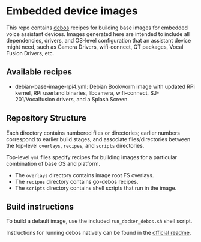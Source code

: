 # Embedded device images
This repo contains [debos](https://github.com/go-debos/debos) recipes for building base images for embedded voice assistant
devices. Images generated here are intended to include all dependencies, drivers, and OS-level configuration that an assistant
device might need, such as Camera Drivers, wifi-connect, QT packages, Vocal Fusion Drivers, etc.

## Available recipes
- debian-base-image-rpi4.yml: Debian Bookworm image with updated RPi kernel, RPi userland binaries, libcamera, 
  wifi-connect, SJ-201/Vocalfusion drivers, and a Splash Screen.

## Repository Structure
Each directory contains numbered files or directories; earlier numbers correspond to earlier build stages, and 
associate files/directories between the top-level `overlays`, `recipes`, and `scripts` directories.

Top-level `yml` files specify recipes for building images for a particular combination of base OS and platform.

- The `overlays` directory contains image root FS overlays.
- The `recipes` directory contains go-debos recipes.
- The `scripts` directory contains shell scripts that run in the image.

## Build instructions
To build a default image, use the included `run_docker_debos.sh` shell script.

Instructions for running debos natively can be found in the [official readme](https://github.com/go-debos/debos#sypnosis).